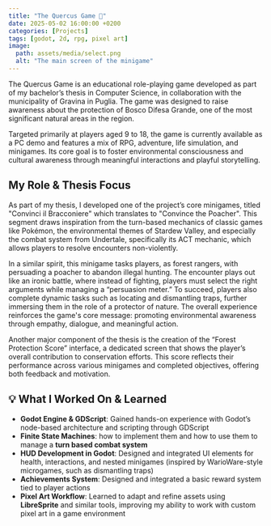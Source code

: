 ```yaml
---
title: "The Quercus Game 🌳"
date: 2025-05-02 16:00:00 +0200
categories: [Projects]
tags: [godot, 2d, rpg, pixel art]
image:
  path: assets/media/select.png
  alt: "The main screen of the minigame"
---
```


The Quercus Game is an educational role-playing game developed as part of my bachelor’s thesis in Computer Science, in collaboration with the municipality of Gravina in Puglia. The game was designed to raise awareness about the protection of Bosco Difesa Grande, one of the most significant natural areas in the region.

Targeted primarily at players aged 9 to 18, the game is currently available as a PC demo and features a mix of RPG, adventure, life simulation, and minigames. Its core goal is to foster environmental consciousness and cultural awareness through meaningful interactions and playful storytelling.

## My Role & Thesis Focus
As part of my thesis, I developed one of the project’s core minigames, titled "Convinci il Bracconiere" which translates to "Convince the Poacher". This segment draws inspiration from the turn-based mechanics of classic games like Pokémon, the environmental themes of Stardew Valley, and especially the combat system from Undertale, specifically its ACT mechanic, which allows players to resolve encounters non-violently.

In a similar spirit, this minigame tasks players, as forest rangers, with persuading a poacher to abandon illegal hunting. The encounter plays out like an ironic battle, where instead of fighting, players must select the right arguments while managing a “persuasion meter.” To succeed, players also complete dynamic tasks such as locating and dismantling traps, further immersing them in the role of a protector of nature. The overall experience reinforces the game's core message: promoting environmental awareness through empathy, dialogue, and meaningful action.

Another major component of the thesis is the creation of the “Forest Protection Score” interface, a dedicated screen that shows the player’s overall contribution to conservation efforts. This score reflects their performance across various minigames and completed objectives, offering both feedback and motivation.

## 💡 What I Worked On & Learned
- **Godot Engine & GDScript**: Gained hands-on experience with Godot’s node-based architecture and scripting through GDScript
- **Finite State Machines**: how to implement them and how to use them to manage a **turn based combat system**
- **HUD Development in Godot**: Designed and integrated UI elements for health, interactions, and nested minigames (inspired by WarioWare-style microgames, such as dismantling traps)
- **Achievements System**: Designed and integrated a basic reward system tied to player actions
- **Pixel Art Workflow**: Learned to adapt and refine assets using **LibreSprite** and similar tools, improving my ability to work with custom pixel art in a game environment






